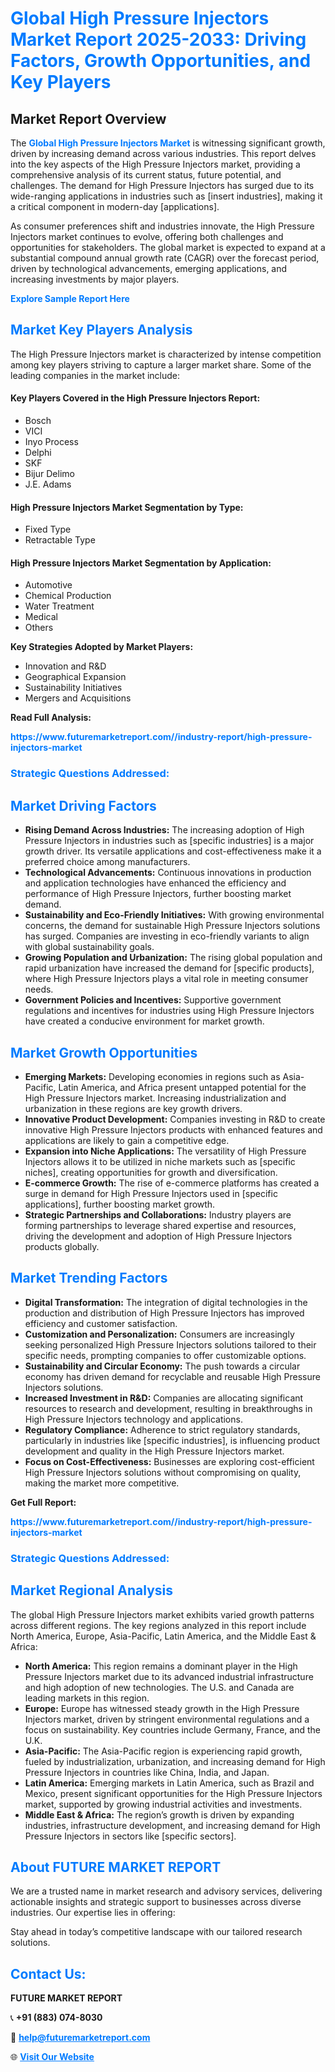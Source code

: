 <h1 style="color: #007BFF;">Global High Pressure Injectors Market Report 2025-2033: Driving Factors, Growth Opportunities, and Key Players</h1>

<section id="overview">
<h2>Market Report Overview</h2>
<p>The <a href="https://www.futuremarketreport.com//industry-report/high-pressure-injectors-market" style="color: #007BFF; text-decoration: none;"><strong>Global High Pressure Injectors Market</strong></a> is witnessing significant growth, driven by increasing demand across various industries. This report delves into the key aspects of the High Pressure Injectors market, providing a comprehensive analysis of its current status, future potential, and challenges. The demand for High Pressure Injectors has surged due to its wide-ranging applications in industries such as [insert industries], making it a critical component in modern-day [applications].</p>
<p>As consumer preferences shift and industries innovate, the High Pressure Injectors market continues to evolve, offering both challenges and opportunities for stakeholders. The global market is expected to expand at a substantial compound annual growth rate (CAGR) over the forecast period, driven by technological advancements, emerging applications, and increasing investments by major players.</p>
</section>

<section id="overview">
<p><a href="https://www.futuremarketreport.com//request-sample/reportId=88724" style="color: #007BFF; text-decoration: none;"><strong>Explore Sample Report Here</strong></a></p>
</section>

<section id="key-players">
<h2 style="color: #007BFF;">Market Key Players Analysis</h2>
<p>The High Pressure Injectors market is characterized by intense competition among key players striving to capture a larger market share. Some of the leading companies in the market include:</p>
<h4>Key Players Covered in the High Pressure Injectors Report:</h4>
<ul><li>Bosch</li><li>VICI</li><li>Inyo Process</li><li>Delphi</li><li>SKF</li><li>Bijur Delimo</li><li>J.E. Adams</li></ul>
<h4>High Pressure Injectors Market Segmentation by Type:</h4>
<ul><li>Fixed Type</li><li>Retractable Type</li></ul>

<h4>High Pressure Injectors Market Segmentation by Application:</h4>
<ul><li>Automotive</li><li>Chemical Production</li><li>Water Treatment</li><li>Medical</li><li>Others</li></ul>
<p><strong>Key Strategies Adopted by Market Players:</strong></p>
<ul>
<li>Innovation and R&D</li>
<li>Geographical Expansion</li>
<li>Sustainability Initiatives</li>
<li>Mergers and Acquisitions</li>
</ul>
</section>

<section>
<p><strong>Read Full Analysis: </strong></p><a href="https://www.futuremarketreport.com//industry-report/high-pressure-injectors-market" style="color: #007BFF; text-decoration: none;"><strong>https://www.futuremarketreport.com//industry-report/high-pressure-injectors-market</strong></a>
<h3 style="color: #007BFF;">Strategic Questions Addressed:</h3>
</section>

<section id="driving-factors">
<h2 style="color: #007BFF;">Market Driving Factors</h2>
<ul>
<li><strong>Rising Demand Across Industries:</strong> The increasing adoption of High Pressure Injectors in industries such as [specific industries] is a major growth driver. Its versatile applications and cost-effectiveness make it a preferred choice among manufacturers.</li>
<li><strong>Technological Advancements:</strong> Continuous innovations in production and application technologies have enhanced the efficiency and performance of High Pressure Injectors, further boosting market demand.</li>
<li><strong>Sustainability and Eco-Friendly Initiatives:</strong> With growing environmental concerns, the demand for sustainable High Pressure Injectors solutions has surged. Companies are investing in eco-friendly variants to align with global sustainability goals.</li>
<li><strong>Growing Population and Urbanization:</strong> The rising global population and rapid urbanization have increased the demand for [specific products], where High Pressure Injectors plays a vital role in meeting consumer needs.</li>
<li><strong>Government Policies and Incentives:</strong> Supportive government regulations and incentives for industries using High Pressure Injectors have created a conducive environment for market growth.</li>
</ul>
</section>

<section id="growth-opportunities">
<h2 style="color: #007BFF;">Market Growth Opportunities</h2>
<ul>
<li><strong>Emerging Markets:</strong> Developing economies in regions such as Asia-Pacific, Latin America, and Africa present untapped potential for the High Pressure Injectors market. Increasing industrialization and urbanization in these regions are key growth drivers.</li>
<li><strong>Innovative Product Development:</strong> Companies investing in R&D to create innovative High Pressure Injectors products with enhanced features and applications are likely to gain a competitive edge.</li>
<li><strong>Expansion into Niche Applications:</strong> The versatility of High Pressure Injectors allows it to be utilized in niche markets such as [specific niches], creating opportunities for growth and diversification.</li>
<li><strong>E-commerce Growth:</strong> The rise of e-commerce platforms has created a surge in demand for High Pressure Injectors used in [specific applications], further boosting market growth.</li>
<li><strong>Strategic Partnerships and Collaborations:</strong> Industry players are forming partnerships to leverage shared expertise and resources, driving the development and adoption of High Pressure Injectors products globally.</li>
</ul>
</section>

<section id="trending-factors">
<h2 style="color: #007BFF;">Market Trending Factors</h2>
<ul>
<li><strong>Digital Transformation:</strong> The integration of digital technologies in the production and distribution of High Pressure Injectors has improved efficiency and customer satisfaction.</li>
<li><strong>Customization and Personalization:</strong> Consumers are increasingly seeking personalized High Pressure Injectors solutions tailored to their specific needs, prompting companies to offer customizable options.</li>
<li><strong>Sustainability and Circular Economy:</strong> The push towards a circular economy has driven demand for recyclable and reusable High Pressure Injectors solutions.</li>
<li><strong>Increased Investment in R&D:</strong> Companies are allocating significant resources to research and development, resulting in breakthroughs in High Pressure Injectors technology and applications.</li>
<li><strong>Regulatory Compliance:</strong> Adherence to strict regulatory standards, particularly in industries like [specific industries], is influencing product development and quality in the High Pressure Injectors market.</li>
<li><strong>Focus on Cost-Effectiveness:</strong> Businesses are exploring cost-efficient High Pressure Injectors solutions without compromising on quality, making the market more competitive.</li>
</ul>
</section>

<section>
<p><strong>Get Full Report: </strong></p><a href="https://www.futuremarketreport.com//industry-report/high-pressure-injectors-market" style="color: #007BFF; text-decoration: none;"><strong>https://www.futuremarketreport.com//industry-report/high-pressure-injectors-market</strong></a>
<h3 style="color: #007BFF;">Strategic Questions Addressed:</h3>
</section>


<section id="regional-analysis">
<h2 style="color: #007BFF;">Market Regional Analysis</h2>
<p>The global High Pressure Injectors market exhibits varied growth patterns across different regions. The key regions analyzed in this report include North America, Europe, Asia-Pacific, Latin America, and the Middle East & Africa:</p>
<ul>
<li><strong>North America:</strong> This region remains a dominant player in the High Pressure Injectors market due to its advanced industrial infrastructure and high adoption of new technologies. The U.S. and Canada are leading markets in this region.</li>
<li><strong>Europe:</strong> Europe has witnessed steady growth in the High Pressure Injectors market, driven by stringent environmental regulations and a focus on sustainability. Key countries include Germany, France, and the U.K.</li>
<li><strong>Asia-Pacific:</strong> The Asia-Pacific region is experiencing rapid growth, fueled by industrialization, urbanization, and increasing demand for High Pressure Injectors in countries like China, India, and Japan.</li>
<li><strong>Latin America:</strong> Emerging markets in Latin America, such as Brazil and Mexico, present significant opportunities for the High Pressure Injectors market, supported by growing industrial activities and investments.</li>
<li><strong>Middle East & Africa:</strong> The region’s growth is driven by expanding industries, infrastructure development, and increasing demand for High Pressure Injectors in sectors like [specific sectors].</li>
</ul>
</section>

<footer>
<h2 style="color: #007BFF;">About FUTURE MARKET REPORT</h2>
<p>We are a trusted name in market research and advisory services, delivering actionable insights and strategic support to businesses across diverse industries. Our expertise lies in offering:</p>

<p>Stay ahead in today’s competitive landscape with our tailored research solutions.</p>

<h2 style="color: #007BFF;">Contact Us:</h2>
<p><strong>FUTURE MARKET REPORT</strong></p>
<p>📞 <strong>+91 (883) 074-8030</strong></p>
<p>📧 <strong><a href="mailto:help@futuremarketreport.com" style="color: #007BFF;">help@futuremarketreport.com</a></strong></p>
<p>🌐 <strong><a href="https://www.futuremarketreport.com/" style="color: #007BFF;">Visit Our Website</a></strong></p>
</footer>